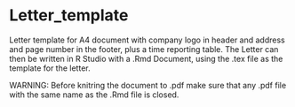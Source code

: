 # Letter_template
Letter template for A4 document with company logo in header and address and page number in the footer, plus a time reporting table.
The Letter can then be written in R Studio with a .Rmd Document, using the .tex file as the template for the letter.

WARNING: Before knitring the document to .pdf make sure that any .pdf file with the same name as the .Rmd file is closed.
